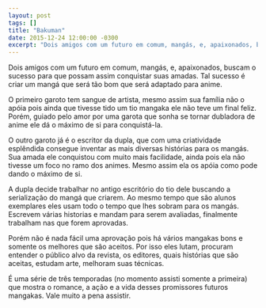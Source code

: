 ```yaml
---
layout: post
tags: []
title: "Bakuman"
date: 2015-12-24 12:00:00 -0300
excerpt: "Dois amigos com um futuro em comum, mangás, e, apaixonados, buscam o sucesso para que possam assim conquistar suas amadas."
---
```


Dois amigos com um futuro em comum, mangás, e, apaixonados, buscam o sucesso para que possam assim conquistar
suas amadas. Tal sucesso é criar um mangá que será tão bom que será adaptado para anime.

O primeiro garoto tem sangue de artista, mesmo assim sua família não o apóia pois ainda que tivesse tido
um tio mangaka ele não teve um final feliz. Porém, guiado pelo amor por uma garota que sonha se tornar
dubladora de anime ele dá o máximo de si para conquistá-la.

O outro garoto já é o escritor da dupla, que com uma criatividade esplêndida consegue inventar as mais
diversas histórias para os mangás. Sua amada ele conquistou com muito mais facilidade, ainda pois ela
não tivesse um foco no ramo dos animes. Mesmo assim ela os apóia como pode dando o máximo de si.

A dupla decide trabalhar no antigo escritório do tio dele buscando a serialização do mangá que criarem.
Ao mesmo tempo que são alunos exemplares eles usam todo o tempo que lhes sobram para os mangás. Escrevem
várias historias e mandam para serem avaliadas, finalmente trabalham nas que forem aprovadas.

Porém não é nada fácil uma aprovação pois há vários mangakas bons e somente os melhores que são aceitos.
Por isso eles lutam, procuram entender o público alvo da revista, os editores, quais histórias que são
aceitas, estudam arte, melhoram suas técnicas.

É uma série de três temporadas (no momento assisti somente a primeira) que mostra o romance, a ação e
a vida desses promissores futuros mangakas. Vale muito a pena assistir.